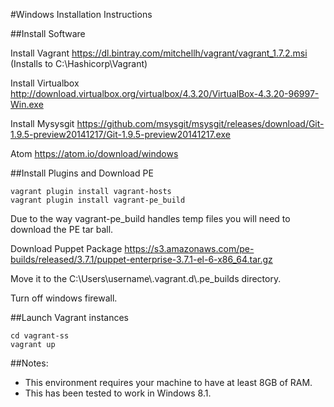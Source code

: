 #Windows Installation Instructions

##Install Software

Install Vagrant
https://dl.bintray.com/mitchellh/vagrant/vagrant_1.7.2.msi
<br>(Installs to C:\Hashicorp\Vagrant\)

Install Virtualbox
http://download.virtualbox.org/virtualbox/4.3.20/VirtualBox-4.3.20-96997-Win.exe

Install Mysysgit
https://github.com/msysgit/msysgit/releases/download/Git-1.9.5-preview20141217/Git-1.9.5-preview20141217.exe

Atom
https://atom.io/download/windows

##Install Plugins and Download PE

    vagrant plugin install vagrant-hosts
    vagrant plugin install vagrant-pe_build

Due to the way vagrant-pe_build handles temp files you will need to download the PE tar ball.

Download Puppet Package
https://s3.amazonaws.com/pe-builds/released/3.7.1/puppet-enterprise-3.7.1-el-6-x86_64.tar.gz

Move it to the C:\\Users\\username\\.vagrant.d\\.pe_builds directory.

Turn off windows firewall.

##Launch Vagrant instances

    cd vagrant-ss
    vagrant up

##Notes:

* This environment requires your machine to have at least 8GB of RAM.
* This has been tested to work in Windows 8.1.
